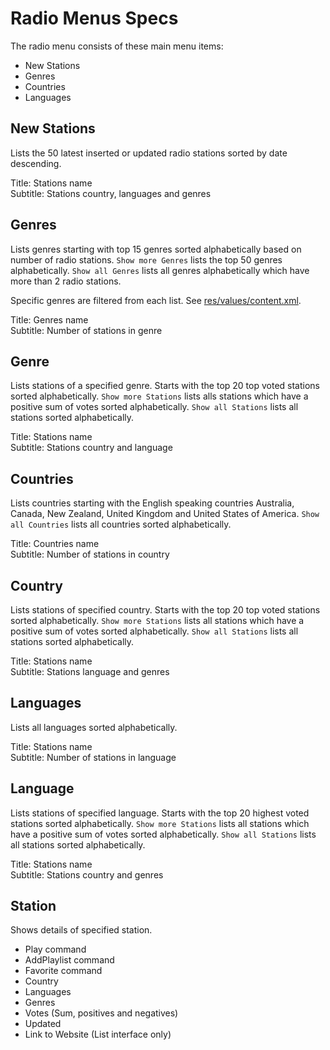 # Radio Menus Specs

The radio menu consists of these main menu items:

 - New Stations
 - Genres
 - Countries
 - Languages

## New Stations

Lists the 50 latest inserted or updated radio stations sorted by date descending.

Title: Stations name  
Subtitle: Stations country, languages and genres

## Genres

Lists genres starting with top 15 genres sorted alphabetically based on number of radio stations. `Show more Genres` lists the top 50 genres alphabetically. `Show all Genres` lists all genres alphabetically which have more than 2 radio stations.

Specific genres are filtered from each list. See [res/values/content.xml](../app/src/main/res/values/content.xml).

Title: Genres name  
Subtitle: Number of stations in genre

## Genre

Lists stations of a specified genre. Starts with the top 20 top voted stations sorted alphabetically. `Show more Stations` lists alls stations which have a positive sum of votes sorted alphabetically. `Show all Stations` lists all stations sorted alphabetically.

Title: Stations name  
Subtitle: Stations country and language

## Countries

Lists countries starting with the English speaking countries Australia, Canada, New Zealand, United Kingdom and United States of America. `Show all Countries` lists all countries sorted alphabetically.

Title: Countries name  
Subtitle: Number of stations in country

## Country

Lists stations of specified country. Starts with the top 20 top voted stations sorted alphabetically. `Show more Stations` lists all stations which have a positive sum of votes sorted alphabetically. `Show all Stations` lists all stations sorted alphabetically.

Title: Stations name  
Subtitle: Stations language and genres

## Languages

Lists all languages sorted alphabetically.

Title: Stations name  
Subtitle: Number of stations in language

## Language

Lists stations of specified language. Starts with the top 20 highest voted stations sorted alphabetically. `Show more Stations` lists all stations which have a positive sum of votes sorted alphabetically. `Show all Stations` lists all stations sorted alphabetically.

Title: Stations name  
Subtitle: Stations country and genres

## Station

Shows details of specified station.

 - Play command
 - AddPlaylist command
 - Favorite command
 - Country
 - Languages
 - Genres
 - Votes (Sum, positives and negatives)
 - Updated
 - Link to Website (List interface only)
 
